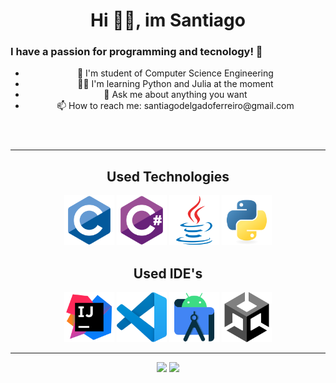 <header align="left">
    <h1 align="center"> Hi 👋🏽, im Santiago</h1>
    <h3 align="left">I have a passion for programming and tecnology! 🚀</h3>
        <ul>
            <li>🔭 I'm student of Computer Science Engineering</li>
            <li>👨‍🎓 I'm learning Python and Julia at the moment</li>
            <li>💬 Ask me about anything you want</li>
            <li>📫 How to reach me: santiagodelgadoferreiro@gmail.com</li>
</header>
<hr>
<div align="center">
    <h2 align="center">Used Technologies</h2>
    <div align="center">
        <img src="https://github.com/devicons/devicon/blob/master/icons/c/c-original.svg" alt="C" width="80">
        <img src="https://github.com/devicons/devicon/blob/master/icons/csharp/csharp-original.svg" alt="C#" width="80">
        <img src="https://github.com/devicons/devicon/blob/master/icons/java/java-original.svg" alt="Java" width="80">
        <img src="https://github.com/devicons/devicon/blob/master/icons/python/python-original.svg" alt="Python" width="80">
    </div>
    <h2 align="center">Used IDE's</h2>
    <div align="center">
        <img src="https://github.com/devicons/devicon/blob/master/icons/intellij/intellij-original.svg" alt="Intellij" width="80">
        <img src="https://github.com/devicons/devicon/blob/master/icons/vscode/vscode-original.svg" alt="VsCode" width="80">
        <img src="https://github.com/devicons/devicon/blob/master/icons/androidstudio/androidstudio-original.svg" alt="Android Studio" width="80">
        <img src="https://github.com/devicons/devicon/blob/master/icons/unity/unity-original.svg" alt="Unity" width="80">
    </div>
</div>
<hr>
<footer align="center">
    <p align="center">
        <img src="https://github-readme-stats.vercel.app/api?username=santidelgadof&include_all_commits=true&show_icons=true&theme=radical" height="250">
        <img src="https://github-readme-stats.vercel.app/api/top-langs/?username=santidelgadof&layout=compact&hide=css&theme=radical" height="250">
    </p>
</footer>
